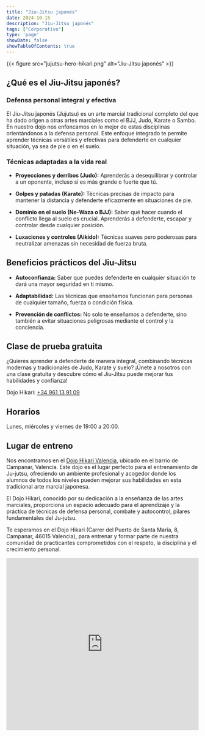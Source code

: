 ```yaml
---
title: "Jiu-Jitsu japonés"
date: 2024-10-15
description: "Jiu-Jitsu japonés"
tags: ["Corporativo"]
type: 'page'
showDate: false
showTableOfContents: true
---
```


{{< figure src="jujutsu-hero-hikari.png" alt="Jiu-Jitsu japonés" >}}

## ¿Qué es el Jiu-Jitsu japonés?
### Defensa personal integral y efectiva

El Jiu-Jitsu japonés (Jujutsu) es un arte marcial tradicional completo del que ha dado origen a otras artes marciales como el BJJ, Judo, Karate o Sambo. En nuestro dojo nos enfoncamos en lo mejor de estas disciplinas orientándonos a la defensa personal. Este enfoque integrado te permite aprender técnicas versátiles y efectivas para defenderte en cualquier situación, ya sea de pie o en el suelo.

### Técnicas adaptadas a la vida real

* **Proyecciones y derribos (Judo):** Aprenderás a desequilibrar y controlar a un oponente, incluso si es más grande o fuerte que tú.

* **Golpes y patadas (Karate):** Técnicas precisas de impacto para mantener la distancia y defenderte eficazmente en situaciones de pie.

* **Dominio en el suelo (Ne-Waza o BJJ):** Saber qué hacer cuando el conflicto llega al suelo es crucial. Aprenderás a defenderte, escapar y controlar desde cualquier posición.

* **Luxaciones y controles (Aikido):** Técnicas suaves pero poderosas para neutralizar amenazas sin necesidad de fuerza bruta.

## Beneficios prácticos del Jiu-Jitsu

* **Autoconfianza:** Saber que puedes defenderte en cualquier situación te dará una mayor seguridad en ti mismo.

* **Adaptabilidad:** Las técnicas que enseñamos funcionan para personas de cualquier tamaño, fuerza o condición física.

* **Prevención de conflictos:** No solo te enseñamos a defenderte, sino también a evitar situaciones peligrosas mediante el control y la conciencia.

## Clase de prueba gratuita

¿Quieres aprender a defenderte de manera integral, combinando técnicas modernas y tradicionales de Judo, Karate y suelo?
¡Únete a nosotros con una clase gratuita y descubre cómo el Jiu-Jitsu puede mejorar tus habilidades y confianza! 

Dojo Hikari: <a href="tel:+34961139109">+34 961 13 91 09</a>

## Horarios

Lunes, miércoles y viernes de 19:00 a 20:00.

## Lugar de entreno

Nos encontramos en el <a href="https://hikarivalencia.es/"  target="_blank" rel="noopener noreferrer">Dojo Hikari Valencia</a>, ubicado en el barrio de Campanar, Valencia. Este dojo es el lugar perfecto para el entrenamiento de Ju-jutsu, ofreciendo un ambiente profesional y acogedor donde los alumnos de todos los niveles pueden mejorar sus habilidades en esta tradicional arte marcial japonesa.

El Dojo Hikari, conocido por su dedicación a la enseñanza de las artes marciales, proporciona un espacio adecuado para el aprendizaje y la práctica de técnicas de defensa personal, combate y autocontrol, pilares fundamentales del Ju-jutsu.

Te esperamos en el Dojo Hikari (Carrer del Puerto de Santa María, 8, Campanar, 46015 Valencia), para entrenar y formar parte de nuestra comunidad de practicantes comprometidos con el respeto, la disciplina y el crecimiento personal.



<iframe src="https://www.google.com/maps/embed?pb=!1m18!1m12!1m3!1d3079.2878610100115!2d-0.40256192365269705!3d39.48541411179468!2m3!1f0!2f0!3f0!3m2!1i1024!2i768!4f13.1!3m3!1m2!1s0xd604f62712f17f1%3A0xdc50f9508c1ca652!2sDojo%20Hikari%20Valencia!5e0!3m2!1ses!2ses!4v1729018428232!5m2!1ses!2ses" width="100%" height="450" style="border:0;" allowfullscreen="" loading="lazy" referrerpolicy="no-referrer-when-downgrade"></iframe>